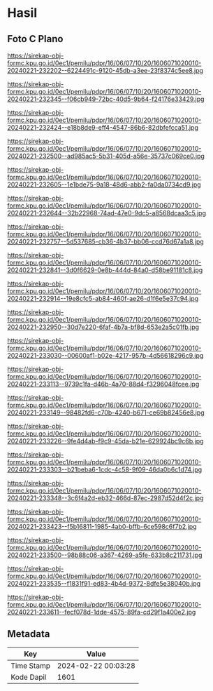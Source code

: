 # Hasil

## Foto C Plano

https://sirekap-obj-formc.kpu.go.id/0ec1/pemilu/pdpr/16/06/07/10/20/1606071020010-20240221-232202--6224491c-9120-45db-a3ee-23f8374c5ee8.jpg

https://sirekap-obj-formc.kpu.go.id/0ec1/pemilu/pdpr/16/06/07/10/20/1606071020010-20240221-232345--f06cb949-72bc-40d5-9b64-f24176e33429.jpg

https://sirekap-obj-formc.kpu.go.id/0ec1/pemilu/pdpr/16/06/07/10/20/1606071020010-20240221-232424--e18b8de9-eff4-4547-86b6-82dbfefcca51.jpg

https://sirekap-obj-formc.kpu.go.id/0ec1/pemilu/pdpr/16/06/07/10/20/1606071020010-20240221-232500--ad985ac5-5b31-405d-a56e-35737c069ce0.jpg

https://sirekap-obj-formc.kpu.go.id/0ec1/pemilu/pdpr/16/06/07/10/20/1606071020010-20240221-232605--1e1bde75-9a18-48d6-abb2-fa0da0734cd9.jpg

https://sirekap-obj-formc.kpu.go.id/0ec1/pemilu/pdpr/16/06/07/10/20/1606071020010-20240221-232644--32b22968-74ad-47e0-9dc5-a8568dcaa3c5.jpg

https://sirekap-obj-formc.kpu.go.id/0ec1/pemilu/pdpr/16/06/07/10/20/1606071020010-20240221-232757--5d537685-cb36-4b37-bb06-ccd76d67a1a8.jpg

https://sirekap-obj-formc.kpu.go.id/0ec1/pemilu/pdpr/16/06/07/10/20/1606071020010-20240221-232841--3d0f6629-0e8b-444d-84a0-d58be91181c8.jpg

https://sirekap-obj-formc.kpu.go.id/0ec1/pemilu/pdpr/16/06/07/10/20/1606071020010-20240221-232914--19e8cfc5-ab84-460f-ae26-d1f6e5e37c94.jpg

https://sirekap-obj-formc.kpu.go.id/0ec1/pemilu/pdpr/16/06/07/10/20/1606071020010-20240221-232950--30d7e220-6faf-4b7a-bf8d-653e2a5c01fb.jpg

https://sirekap-obj-formc.kpu.go.id/0ec1/pemilu/pdpr/16/06/07/10/20/1606071020010-20240221-233030--00600af1-b02e-4217-957b-4d56618296c9.jpg

https://sirekap-obj-formc.kpu.go.id/0ec1/pemilu/pdpr/16/06/07/10/20/1606071020010-20240221-233113--9739c1fa-d46b-4a70-88d4-f3296048fcee.jpg

https://sirekap-obj-formc.kpu.go.id/0ec1/pemilu/pdpr/16/06/07/10/20/1606071020010-20240221-233149--98482fd6-c70b-4240-b671-ce69b82456e8.jpg

https://sirekap-obj-formc.kpu.go.id/0ec1/pemilu/pdpr/16/06/07/10/20/1606071020010-20240221-233226--9fe4d4ab-f9c9-45da-b21e-629924bc9c6b.jpg

https://sirekap-obj-formc.kpu.go.id/0ec1/pemilu/pdpr/16/06/07/10/20/1606071020010-20240221-233303--b21beba6-1cdc-4c58-9f09-46da0b6c1d74.jpg

https://sirekap-obj-formc.kpu.go.id/0ec1/pemilu/pdpr/16/06/07/10/20/1606071020010-20240221-233348--3c6f4a2d-eb32-466d-87ec-2987d52d4f2c.jpg

https://sirekap-obj-formc.kpu.go.id/0ec1/pemilu/pdpr/16/06/07/10/20/1606071020010-20240221-233423--f5b16811-1985-4ab0-bffb-6ce598c6f7b2.jpg

https://sirekap-obj-formc.kpu.go.id/0ec1/pemilu/pdpr/16/06/07/10/20/1606071020010-20240221-233500--98b88c06-a367-4269-a5fe-633b8c211731.jpg

https://sirekap-obj-formc.kpu.go.id/0ec1/pemilu/pdpr/16/06/07/10/20/1606071020010-20240221-233535--f1831f91-ed83-4b4d-9372-8dfe5e38040b.jpg

https://sirekap-obj-formc.kpu.go.id/0ec1/pemilu/pdpr/16/06/07/10/20/1606071020010-20240221-233611--fecf078d-1dde-4575-89fa-cd29f1a400e2.jpg


## Metadata

| Key        | Value               |
| ---------- | ------------------- |
| Time Stamp | 2024-02-22 00:03:28 |
| Kode Dapil | 1601                |




